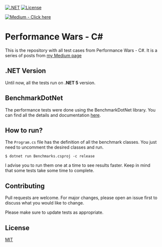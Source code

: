 [![.NET](https://github.com/martinstm/benchmarks/workflows/.NET/badge.svg)](https://github.com/martinstm/benchmarks/actions?query=workflow:".NET") [![License](https://img.shields.io/badge/License-MIT-blue)](#license)

[![Medium -  Click here](https://img.shields.io/badge/Medium-_Click_here-2ea44f?logo=medium)](https://medium.com/@martinstm)

# Performance Wars - C#

This is the repository with all test cases from Performance Wars - C#. It is a series of posts from  [my Medium page](https://medium.com/@martinstm)

## .NET Version

Until now, all the tests run on **.NET 5** version.

## BenchmarkDotNet

The performance tests were done using the BenchmarkDotNet library. You can find all the details and documentation [here](https://benchmarkdotnet.org/articles/overview.html).

## How to run?

The `Program.cs` file has the definition of all the benchmark classes. You just need to uncomment the desired classes and run. 

```
$ dotnet run Benchmarks.csproj -c release
```

I advise you to run them one at a time to see results faster. Keep in mind that some tests take some time to complete.

## Contributing
Pull requests are welcome. For major changes, please open an issue first to discuss what you would like to change.

Please make sure to update tests as appropriate.

## License
[MIT](https://choosealicense.com/licenses/mit/)
